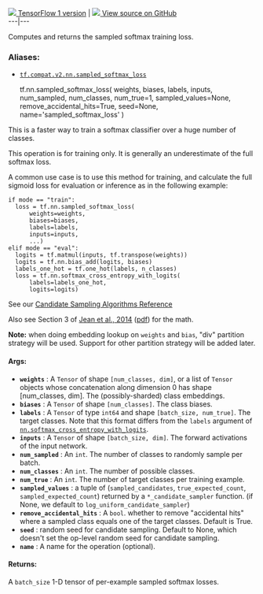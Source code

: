 [ ![](https://tensorflow.google.cn/images/tf_logo_32px.png) TensorFlow 1
version](/versions/r1.15/api_docs/python/tf/nn/sampled_softmax_loss) |  [
![](https://tensorflow.google.cn/images/GitHub-Mark-32px.png) View source on
GitHub
](https://github.com/tensorflow/tensorflow/blob/r2.0/tensorflow/python/ops/nn_impl.py#L2036-L2124)  
---|---  
  
Computes and returns the sampled softmax training loss.

### Aliases:

  * [`tf.compat.v2.nn.sampled_softmax_loss`](/api_docs/python/tf/nn/sampled_softmax_loss)

    
    
    tf.nn.sampled_softmax_loss(
        weights,
        biases,
        labels,
        inputs,
        num_sampled,
        num_classes,
        num_true=1,
        sampled_values=None,
        remove_accidental_hits=True,
        seed=None,
        name='sampled_softmax_loss'
    )
    

This is a faster way to train a softmax classifier over a huge number of
classes.

This operation is for training only. It is generally an underestimate of the
full softmax loss.

A common use case is to use this method for training, and calculate the full
sigmoid loss for evaluation or inference as in the following example:

    
    
    if mode == "train":
      loss = tf.nn.sampled_softmax_loss(
          weights=weights,
          biases=biases,
          labels=labels,
          inputs=inputs,
          ...)
    elif mode == "eval":
      logits = tf.matmul(inputs, tf.transpose(weights))
      logits = tf.nn.bias_add(logits, biases)
      labels_one_hot = tf.one_hot(labels, n_classes)
      loss = tf.nn.softmax_cross_entropy_with_logits(
          labels=labels_one_hot,
          logits=logits)
    

See our [Candidate Sampling Algorithms
Reference](https://tensorflow.google.cn/extras/candidate_sampling.pdf)

Also see Section 3 of [Jean et al., 2014](http://arxiv.org/abs/1412.2007)
([pdf](http://arxiv.org/pdf/1412.2007.pdf)) for the math.

**Note:** when doing embedding lookup on `weights` and `bias`, "div" partition
strategy will be used. Support for other partition strategy will be added
later.

#### Args:

  * **`weights`** : A `Tensor` of shape `[num_classes, dim]`, or a list of `Tensor` objects whose concatenation along dimension 0 has shape [num_classes, dim]. The (possibly-sharded) class embeddings.
  * **`biases`** : A `Tensor` of shape `[num_classes]`. The class biases.
  * **`labels`** : A `Tensor` of type `int64` and shape `[batch_size, num_true]`. The target classes. Note that this format differs from the `labels` argument of [`nn.softmax_cross_entropy_with_logits`](https://tensorflow.google.cn/api_docs/python/tf/nn/softmax_cross_entropy_with_logits).
  * **`inputs`** : A `Tensor` of shape `[batch_size, dim]`. The forward activations of the input network.
  * **`num_sampled`** : An `int`. The number of classes to randomly sample per batch.
  * **`num_classes`** : An `int`. The number of possible classes.
  * **`num_true`** : An `int`. The number of target classes per training example.
  * **`sampled_values`** : a tuple of (`sampled_candidates`, `true_expected_count`, `sampled_expected_count`) returned by a `*_candidate_sampler` function. (if None, we default to `log_uniform_candidate_sampler`)
  * **`remove_accidental_hits`** : A `bool`. whether to remove "accidental hits" where a sampled class equals one of the target classes. Default is True.
  * **`seed`** : random seed for candidate sampling. Default to None, which doesn't set the op-level random seed for candidate sampling.
  * **`name`** : A name for the operation (optional).

#### Returns:

A `batch_size` 1-D tensor of per-example sampled softmax losses.

